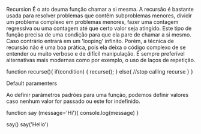 Recursion
É o ato deuma função chamar a si mesma. A recursão é bastante usada para resolver problemas que contêm subproblemas menores, dividir um problema complexo em problemas menores, fazer uma contagem regressiva ou uma contagem até que certo valor seja atingido.
Este tipo de função precisa de uma condição para que ela pare de chamar a si mesmo. Caso contrário entrará em um 'looping' infinito.
Porém, a técnica de recursão não é uma boa prática, pois ela deixa o código complexo de se entender ou muito verboso e de difícil manipulação. É sempre preferível alternativas mais modernas como por exemplo, o uso de laços de repetição.

function recurse(){
  if(condition) {
    recurse();
  }
  else{
    //stop calling recurse
  }
}


Default paramenters

Ao definir parâmetros padrões para uma função, podemos definir valores caso nenhum valor for passado ou este for indefinido.

function say (message='Hi'){
  console.log(message)
}

say()
say('Hello')
